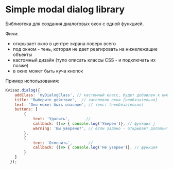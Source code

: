 # Simple modal dialog library

Библиотека для создания диалоговых окон с одной функцией. 

Фичи:
- открывает окно в центре экрана поверх всего
- под окном - тень, которая не дает реагировать на нижележащие объекты
- кастомный дизайн (тупо описать классы CSS - и подключать их позже)
- в окне может быть куча кнопок


Пример использования:

```javascript
Kvisaz.dialog({ 
    addClass: 'myDialogClass', // кастомный класс, будет добавлен к имеющимся у окна
    title: 'Выберите действие',  // заголовок окна [необязательно]
    text: 'Оно может быть опасным', // текст [необязательно]
    buttons: [
        {
            text: 'Удалить',       //    
            callback: ()=> { console.log('Уверен')}, // функция j
            warning: 'Вы уверены?', // если задано - открывает дополнительный диалог, в котором можно отменить нажатие
        },
        {
            text: 'Отменить',       //    
            callback: ()=> { console.log('Не уверен')}, // функция 
        }  
    ]    
  });
```



